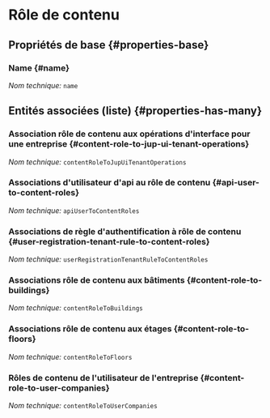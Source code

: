 # Rôle de contenu
<!--- THIS FILE IS GENERATED PLEASE DO NOT EDIT IT DIRECTLY --->



<OH code="contentRole"/>






## Propriétés de base {#properties-base}
    
### Name {#name}



*Nom technique:* ```name```
<PH code="contentRole:name"/>

    



## Entités associées (liste) {#properties-has-many}

### Association rôle de contenu aux opérations d'interface pour une entreprise {#content-role-to-jup-ui-tenant-operations}



*Nom technique:* ```contentRoleToJupUiTenantOperations```
<PH code="contentRole:contentRoleToJupUiTenantOperations"/>

### Associations d'utilisateur d'api au rôle de contenu {#api-user-to-content-roles}



*Nom technique:* ```apiUserToContentRoles```
<PH code="contentRole:apiUserToContentRoles"/>

### Associations de règle d'authentification à rôle de contenu {#user-registration-tenant-rule-to-content-roles}



*Nom technique:* ```userRegistrationTenantRuleToContentRoles```
<PH code="contentRole:userRegistrationTenantRuleToContentRoles"/>

### Associations rôle de contenu aux bâtiments {#content-role-to-buildings}



*Nom technique:* ```contentRoleToBuildings```
<PH code="contentRole:contentRoleToBuildings"/>

### Associations rôle de contenu aux étages {#content-role-to-floors}



*Nom technique:* ```contentRoleToFloors```
<PH code="contentRole:contentRoleToFloors"/>

### Rôles de contenu de l'utilisateur de l'entreprise {#content-role-to-user-companies}



*Nom technique:* ```contentRoleToUserCompanies```
<PH code="contentRole:contentRoleToUserCompanies"/>




